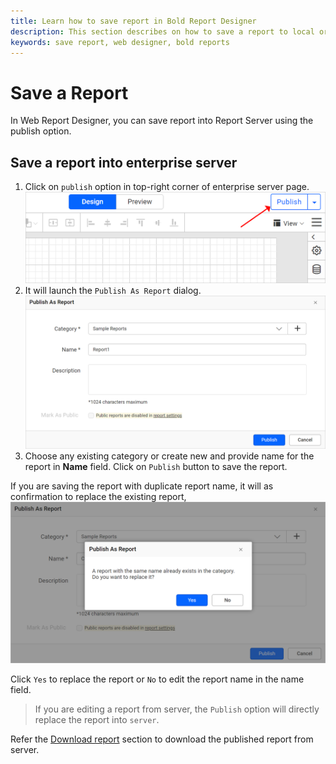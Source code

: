 ```yaml
---
title: Learn how to save report in Bold Report Designer
description: This section describes on how to save a report to local or publish into report server in Bold Report Designer
keywords: save report, web designer, bold reports
---
```


# Save a Report

In Web Report Designer, you can save report into Report Server using the publish option.

## Save a report into enterprise server

1. Click on `publish` option in top-right corner of enterprise server page.
![Save menu in web designer](/static/assets/on-premise/images/report-designer/save-report/save-menu.png)
2. It will launch the `Publish As Report` dialog.
![Save a new report into report server](/static/assets/on-premise/images/report-designer/save-report/save-as-report-dialog.png)
3. Choose any existing category or create new and provide name for the report in **Name** field. Click on `Publish` button to save the report.

If you are saving the report with duplicate report name, it will as confirmation to replace the existing report,
![Replace report alert](/static/assets/on-premise/images/report-designer/save-report/replace-existing-report-alert.png)

Click `Yes` to replace the report or `No` to edit the report name in the name field.

> If you are editing a report from server, the `Publish` option will directly replace the report into `server`.

Refer the [Download report](./../../manage-content/reports/download-report/) section to download the published report from server.